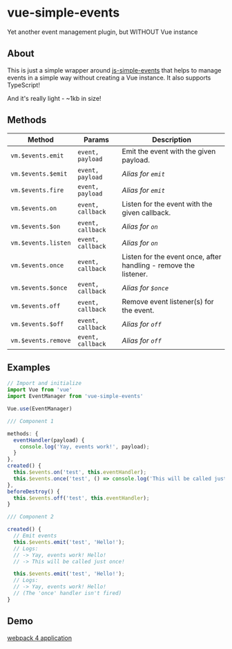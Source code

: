 # vue-simple-events
Yet another event management plugin, but WITHOUT Vue instance

## About

This is just a simple wrapper around [js-simple-events](https://github.com/kaskar2008/js-simple-events) that helps to manage events in a simple way without creating a Vue instance. It also supports TypeScript!

And it's really light - ~1kb in size!

## Methods

Method   | Params            | Description
-------- | ----------------- | ----------------------------------------------------------------
`vm.$events.emit`   | `event, payload`  | Emit the event with the given payload.
`vm.$events.$emit`  | `event, payload`  | _Alias for `emit`_
`vm.$events.fire`   | `event, payload`  | _Alias for `emit`_
`vm.$events.on`     | `event, callback` | Listen for the event with the given callback.
`vm.$events.$on`    | `event, callback` | _Alias for `on`_
`vm.$events.listen` | `event, callback` | _Alias for `on`_
`vm.$events.once`   | `event, callback` | Listen for the event once, after handling - remove the listener.
`vm.$events.$once`  | `event, callback` | _Alias for `$once`_
`vm.$events.off`    | `event, callback` | Remove event listener(s) for the event.
`vm.$events.$off`   | `event, callback` | _Alias for `off`_
`vm.$events.remove` | `event, callback` | _Alias for `off`_

## Examples

```js
// Import and initialize
import Vue from 'vue'
import EventManager from 'vue-simple-events'

Vue.use(EventManager)
```

```js
/// Component 1

methods: {
  eventHandler(payload) {
    console.log('Yay, events work!', payload);
  }
},
created() {
  this.$events.on('test', this.eventHandler);
  this.$events.once('test', () => console.log('This will be called just once!'));
},
beforeDestroy() {
  this.$events.off('test', this.eventHandler);
}
```

```js
/// Component 2

created() {
  // Emit events
  this.$events.emit('test', 'Hello!');
  // Logs:
  // -> Yay, events work! Hello!
  // -> This will be called just once!

  this.$events.emit('test', 'Hello!');
  // Logs:
  // -> Yay, events work! Hello!
  // (The 'once' handler isn't fired)
}
```

## Demo
[webpack 4 application](https://github.com/Raiondesu/webpack-vue-ts)
